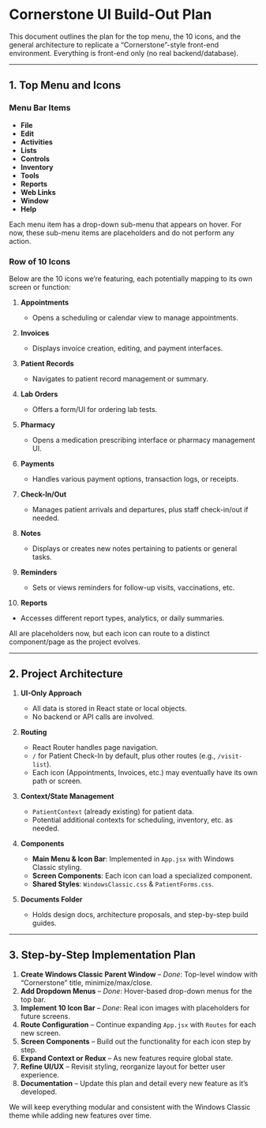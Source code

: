 # Cornerstone UI Build-Out Plan

This document outlines the plan for the top menu, the 10 icons, and the general architecture to replicate a “Cornerstone”-style front-end environment. Everything is front-end only (no real backend/database).

---

## 1. Top Menu and Icons

### Menu Bar Items

- **File**  
- **Edit**  
- **Activities**  
- **Lists**  
- **Controls**  
- **Inventory**  
- **Tools**  
- **Reports**  
- **Web Links**  
- **Window**  
- **Help**  

Each menu item has a drop-down sub-menu that appears on hover. For now, these sub-menu items are placeholders and do not perform any action.

### Row of 10 Icons

Below are the 10 icons we’re featuring, each potentially mapping to its own screen or function:

1. **Appointments**  
   - Opens a scheduling or calendar view to manage appointments.  

2. **Invoices**  
   - Displays invoice creation, editing, and payment interfaces.  

3. **Patient Records**  
   - Navigates to patient record management or summary.  

4. **Lab Orders**  
   - Offers a form/UI for ordering lab tests.  

5. **Pharmacy**  
   - Opens a medication prescribing interface or pharmacy management UI.  

6. **Payments**  
   - Handles various payment options, transaction logs, or receipts.  

7. **Check-In/Out**  
   - Manages patient arrivals and departures, plus staff check-in/out if needed.  

8. **Notes**  
   - Displays or creates new notes pertaining to patients or general tasks.  

9. **Reminders**  
   - Sets or views reminders for follow-up visits, vaccinations, etc.  

10. **Reports**  
   - Accesses different report types, analytics, or daily summaries.  

All are placeholders now, but each icon can route to a distinct component/page as the project evolves.

---

## 2. Project Architecture

1. **UI-Only Approach**  
   - All data is stored in React state or local objects.  
   - No backend or API calls are involved.

2. **Routing**  
   - React Router handles page navigation.  
   - `/` for Patient Check-In by default, plus other routes (e.g., `/visit-list`).  
   - Each icon (Appointments, Invoices, etc.) may eventually have its own path or screen.

3. **Context/State Management**  
   - `PatientContext` (already existing) for patient data.  
   - Potential additional contexts for scheduling, inventory, etc. as needed.

4. **Components**  
   - **Main Menu & Icon Bar**: Implemented in `App.jsx` with Windows Classic styling.  
   - **Screen Components**: Each icon can load a specialized component.  
   - **Shared Styles**: `WindowsClassic.css` & `PatientForms.css`.

5. **Documents Folder**  
   - Holds design docs, architecture proposals, and step-by-step build guides.

---

## 3. Step-by-Step Implementation Plan

1. **Create Windows Classic Parent Window** – *Done*: Top-level window with “Cornerstone” title, minimize/max/close.  
2. **Add Dropdown Menus** – *Done*: Hover-based drop-down menus for the top bar.  
3. **Implement 10 Icon Bar** – *Done*: Real icon images with placeholders for future screens.  
4. **Route Configuration** – Continue expanding `App.jsx` with `Routes` for each new screen.  
5. **Screen Components** – Build out the functionality for each icon step by step.  
6. **Expand Context or Redux** – As new features require global state.  
7. **Refine UI/UX** – Revisit styling, reorganize layout for better user experience.  
8. **Documentation** – Update this plan and detail every new feature as it’s developed.

We will keep everything modular and consistent with the Windows Classic theme while adding new features over time.